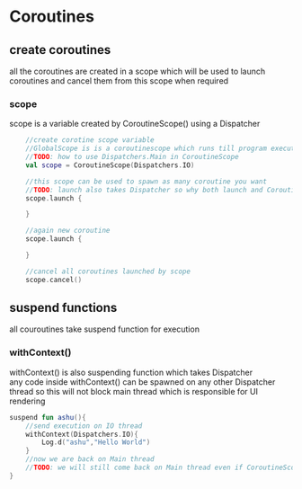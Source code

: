 # Coroutines

## create coroutines  

all the coroutines are created in a scope which will be used to launch coroutines and cancel them from this scope when required  

### scope  
scope is a variable created by CoroutineScope() using a Dispatcher  
```kotlin
    //create corotine scope variable
    //GlobalScope is is a coroutinescope which runs till program execution is not finished  
    //TODO: how to use Dispatchers.Main in CoroutineScope
    val scope = CoroutineScope(Dispatchers.IO)

    //this scope can be used to spawn as many coroutine you want
    //TODO: launch also takes Dispatcher so why both launch and CoroutineScope need to be given Dispatcher ??
    scope.launch {

    }

    //again new coroutine
    scope.launch {

    }

    //cancel all coroutines launched by scope
    scope.cancel()
```

## suspend functions

all couroutines take suspend function for execution  

### withContext()
withContext() is also suspending function which takes Dispatcher   
any code inside withContext() can be spawned on any other Dispatcher thread so this will not block main thread which is responsible for UI rendering  

```kotlin
suspend fun ashu(){
    //send execution on IO thread
    withContext(Dispatchers.IO){
        Log.d("ashu","Hello World")
    }
    //now we are back on Main thread
    //TODO: we will still come back on Main thread even if CoroutineScope is launched on IO dispatcher  
}
```
